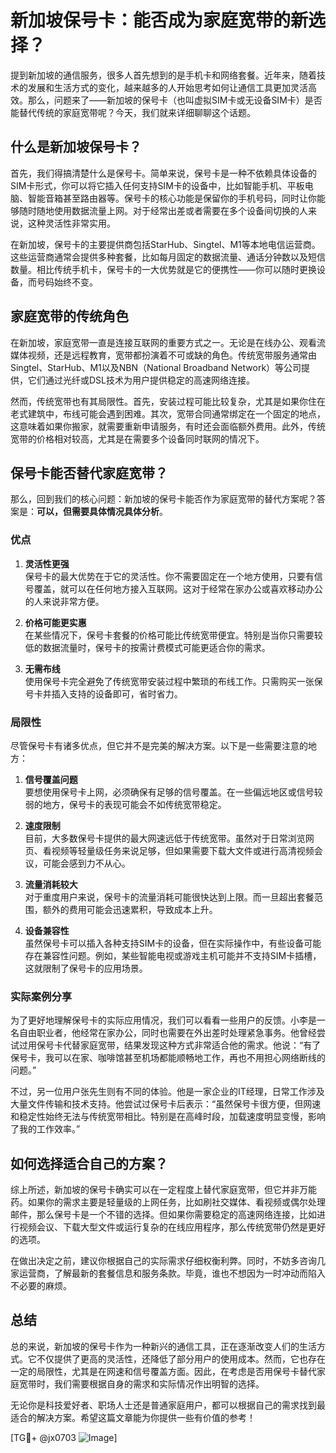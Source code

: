 # 新加坡保号卡：能否成为家庭宽带的新选择？

提到新加坡的通信服务，很多人首先想到的是手机卡和网络套餐。近年来，随着技术的发展和生活方式的变化，越来越多的人开始思考如何让通信工具更加灵活高效。那么，问题来了——新加坡的保号卡（也叫虚拟SIM卡或无设备SIM卡）是否能替代传统的家庭宽带呢？今天，我们就来详细聊聊这个话题。

## 什么是新加坡保号卡？

首先，我们得搞清楚什么是保号卡。简单来说，保号卡是一种不依赖具体设备的SIM卡形式，你可以将它插入任何支持SIM卡的设备中，比如智能手机、平板电脑、智能音箱甚至路由器等。保号卡的核心功能是保留你的手机号码，同时让你能够随时随地使用数据流量上网。对于经常出差或者需要在多个设备间切换的人来说，这种灵活性非常实用。

在新加坡，保号卡的主要提供商包括StarHub、Singtel、M1等本地电信运营商。这些运营商通常会提供多种套餐，比如每月固定的数据流量、通话分钟数以及短信数量。相比传统手机卡，保号卡的一大优势就是它的便携性——你可以随时更换设备，而号码始终不变。

## 家庭宽带的传统角色

在新加坡，家庭宽带一直是连接互联网的重要方式之一。无论是在线办公、观看流媒体视频，还是远程教育，宽带都扮演着不可或缺的角色。传统宽带服务通常由Singtel、StarHub、M1以及NBN（National Broadband Network）等公司提供，它们通过光纤或DSL技术为用户提供稳定的高速网络连接。

然而，传统宽带也有其局限性。首先，安装过程可能比较复杂，尤其是如果你住在老式建筑中，布线可能会遇到困难。其次，宽带合同通常绑定在一个固定的地点，这意味着如果你搬家，就需要重新申请服务，有时还会面临额外费用。此外，传统宽带的价格相对较高，尤其是在需要多个设备同时联网的情况下。

## 保号卡能否替代家庭宽带？

那么，回到我们的核心问题：新加坡的保号卡能否作为家庭宽带的替代方案呢？答案是：**可以，但需要具体情况具体分析**。

### 优点

1. **灵活性更强**  
   保号卡的最大优势在于它的灵活性。你不需要固定在一个地方使用，只要有信号覆盖，就可以在任何地方接入互联网。这对于经常在家办公或喜欢移动办公的人来说非常方便。

2. **价格可能更实惠**  
   在某些情况下，保号卡套餐的价格可能比传统宽带便宜。特别是当你只需要较低的数据流量时，保号卡的按需计费模式可能更适合你的需求。

3. **无需布线**  
   使用保号卡完全避免了传统宽带安装过程中繁琐的布线工作。只需购买一张保号卡并插入支持的设备即可，省时省力。

### 局限性

尽管保号卡有诸多优点，但它并不是完美的解决方案。以下是一些需要注意的地方：

1. **信号覆盖问题**  
   要想使用保号卡上网，必须确保有足够的信号覆盖。在一些偏远地区或信号较弱的地方，保号卡的表现可能会不如传统宽带稳定。

2. **速度限制**  
   目前，大多数保号卡提供的最大网速远低于传统宽带。虽然对于日常浏览网页、看视频等轻量级任务来说足够，但如果需要下载大文件或进行高清视频会议，可能会感到力不从心。

3. **流量消耗较大**  
   对于重度用户来说，保号卡的流量消耗可能很快达到上限。而一旦超出套餐范围，额外的费用可能会迅速累积，导致成本上升。

4. **设备兼容性**  
   虽然保号卡可以插入各种支持SIM卡的设备，但在实际操作中，有些设备可能存在兼容性问题。例如，某些智能电视或游戏主机可能并不支持SIM卡插槽，这就限制了保号卡的应用场景。

### 实际案例分享

为了更好地理解保号卡的实际应用情况，我们可以看看一些用户的反馈。小李是一名自由职业者，他经常在家办公，同时也需要在外出差时处理紧急事务。他曾经尝试过用保号卡代替家庭宽带，结果发现这种方式非常适合他的需求。他说：“有了保号卡，我可以在家、咖啡馆甚至机场都能顺畅地工作，再也不用担心网络断线的问题。”

不过，另一位用户张先生则有不同的体验。他是一家企业的IT经理，日常工作涉及大量文件传输和技术支持。他尝试过保号卡后表示：“虽然保号卡很方便，但网速和稳定性始终无法与传统宽带相比。特别是在高峰时段，加载速度明显变慢，影响了我的工作效率。”

## 如何选择适合自己的方案？

综上所述，新加坡的保号卡确实可以在一定程度上替代家庭宽带，但它并非万能药。如果你的需求主要是轻量级的上网任务，比如刷社交媒体、看视频或偶尔处理邮件，那么保号卡是一个不错的选择。但如果你需要稳定的高速网络连接，比如进行视频会议、下载大型文件或运行复杂的在线应用程序，那么传统宽带仍然是更好的选项。

在做出决定之前，建议你根据自己的实际需求仔细权衡利弊。同时，不妨多咨询几家运营商，了解最新的套餐信息和服务条款。毕竟，谁也不想因为一时冲动而陷入不必要的麻烦。

## 总结

总的来说，新加坡的保号卡作为一种新兴的通信工具，正在逐渐改变人们的生活方式。它不仅提供了更高的灵活性，还降低了部分用户的使用成本。然而，它也存在一定的局限性，尤其是在网速和信号覆盖方面。因此，在考虑是否用保号卡替代家庭宽带时，我们需要根据自身的需求和实际情况作出明智的选择。

无论你是科技爱好者、职场人士还是普通家庭用户，都可以根据自己的需求找到最适合的解决方案。希望这篇文章能为你提供一些有价值的参考！

[TG💪+ @jx0703 ![Image](https://github.com/user-attachments/assets/dbca1d08-cadb-493c-b0ec-ad6f7a83f270)]